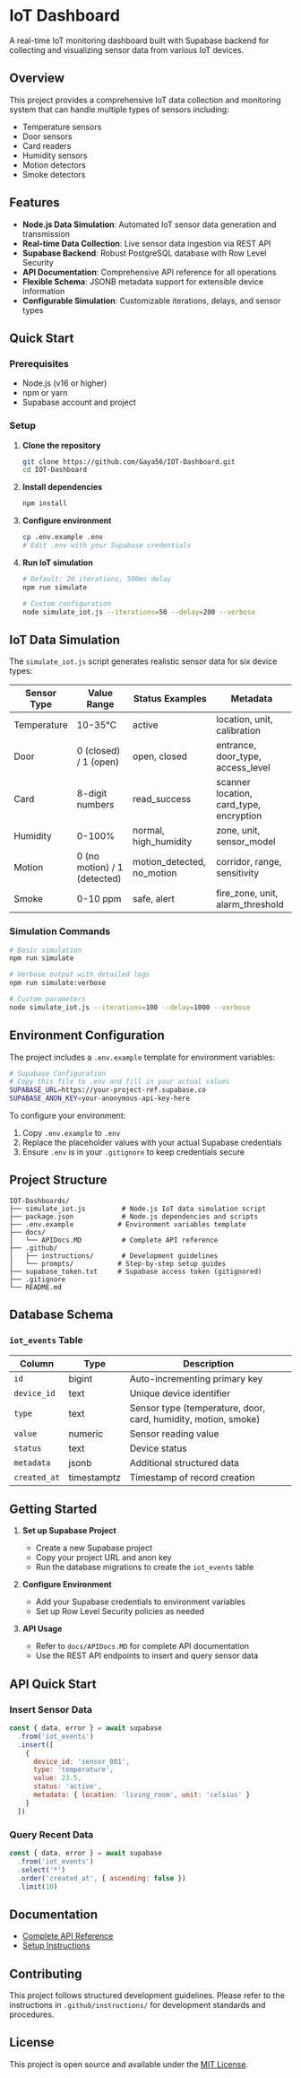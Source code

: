 # IoT Dashboard

A real-time IoT monitoring dashboard built with Supabase backend for collecting and visualizing sensor data from various IoT devices.

## Overview

This project provides a comprehensive IoT data collection and monitoring system that can handle multiple types of sensors including:

- Temperature sensors
- Door sensors
- Card readers
- Humidity sensors
- Motion detectors
- Smoke detectors

## Features

- **Node.js Data Simulation**: Automated IoT sensor data generation and transmission
- **Real-time Data Collection**: Live sensor data ingestion via REST API
- **Supabase Backend**: Robust PostgreSQL database with Row Level Security
- **API Documentation**: Comprehensive API reference for all operations
- **Flexible Schema**: JSONB metadata support for extensible device information
- **Configurable Simulation**: Customizable iterations, delays, and sensor types

## Quick Start

### Prerequisites
- Node.js (v16 or higher)
- npm or yarn
- Supabase account and project

### Setup

1. **Clone the repository**
   ```bash
   git clone https://github.com/Gaya56/IOT-Dashboard.git
   cd IOT-Dashboard
   ```

2. **Install dependencies**
   ```bash
   npm install
   ```

3. **Configure environment**
   ```bash
   cp .env.example .env
   # Edit .env with your Supabase credentials
   ```

4. **Run IoT simulation**
   ```bash
   # Default: 20 iterations, 500ms delay
   npm run simulate
   
   # Custom configuration
   node simulate_iot.js --iterations=50 --delay=200 --verbose
   ```

## IoT Data Simulation

The `simulate_iot.js` script generates realistic sensor data for six device types:

| Sensor Type | Value Range | Status Examples | Metadata |
|-------------|-------------|-----------------|----------|
| Temperature | 10-35°C | active | location, unit, calibration |
| Door | 0 (closed) / 1 (open) | open, closed | entrance, door_type, access_level |
| Card | 8-digit numbers | read_success | scanner location, card_type, encryption |
| Humidity | 0-100% | normal, high_humidity | zone, unit, sensor_model |
| Motion | 0 (no motion) / 1 (detected) | motion_detected, no_motion | corridor, range, sensitivity |
| Smoke | 0-10 ppm | safe, alert | fire_zone, unit, alarm_threshold |

### Simulation Commands

```bash
# Basic simulation
npm run simulate

# Verbose output with detailed logs
npm run simulate:verbose

# Custom parameters
node simulate_iot.js --iterations=100 --delay=1000 --verbose
```

## Environment Configuration

The project includes a `.env.example` template for environment variables:

```bash
# Supabase Configuration
# Copy this file to .env and fill in your actual values
SUPABASE_URL=https://your-project-ref.supabase.co
SUPABASE_ANON_KEY=your-anonymous-api-key-here
```

To configure your environment:
1. Copy `.env.example` to `.env`
2. Replace the placeholder values with your actual Supabase credentials
3. Ensure `.env` is in your `.gitignore` to keep credentials secure

## Project Structure

```
IOT-Dashboards/
├── simulate_iot.js         # Node.js IoT data simulation script
├── package.json            # Node.js dependencies and scripts
├── .env.example           # Environment variables template
├── docs/
│   └── APIDocs.MD          # Complete API reference
├── .github/
│   ├── instructions/       # Development guidelines
│   └── prompts/           # Step-by-step setup guides
├── supabase_token.txt     # Supabase access token (gitignored)
├── .gitignore
└── README.md
```

## Database Schema

### `iot_events` Table

| Column | Type | Description |
|--------|------|-------------|
| `id` | bigint | Auto-incrementing primary key |
| `device_id` | text | Unique device identifier |
| `type` | text | Sensor type (temperature, door, card, humidity, motion, smoke) |
| `value` | numeric | Sensor reading value |
| `status` | text | Device status |
| `metadata` | jsonb | Additional structured data |
| `created_at` | timestamptz | Timestamp of record creation |

## Getting Started

1. **Set up Supabase Project**
   - Create a new Supabase project
   - Copy your project URL and anon key
   - Run the database migrations to create the `iot_events` table

2. **Configure Environment**
   - Add your Supabase credentials to environment variables
   - Set up Row Level Security policies as needed

3. **API Usage**
   - Refer to `docs/APIDocs.MD` for complete API documentation
   - Use the REST API endpoints to insert and query sensor data

## API Quick Start

### Insert Sensor Data

```javascript
const { data, error } = await supabase
  .from('iot_events')
  .insert([
    {
      device_id: 'sensor_001',
      type: 'temperature',
      value: 23.5,
      status: 'active',
      metadata: { location: 'living_room', unit: 'celsius' }
    }
  ])
```

### Query Recent Data

```javascript
const { data, error } = await supabase
  .from('iot_events')
  .select('*')
  .order('created_at', { ascending: false })
  .limit(10)
```

## Documentation

- [Complete API Reference](docs/APIDocs.MD)
- [Setup Instructions](.github/instructions/plan.instructions.md)

## Contributing

This project follows structured development guidelines. Please refer to the instructions in `.github/instructions/` for development standards and procedures.

## License

This project is open source and available under the [MIT License](LICENSE).
